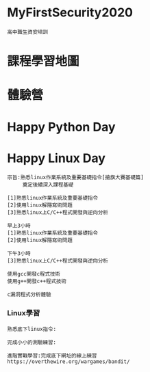 # MyFirstSecurity2020
```
高中職生資安培訓
```

# 課程學習地圖


# 體驗營

# Happy Python Day
# Happy Linux Day
```
宗旨:熟悉linux作業系統及重要基礎指令[搶旗大賽基礎篇]
     奠定後續深入課程基礎
     
[1]熟悉linux作業系統及重要基礎指令
[2]使用linux解隱寫術問題
[3]熟悉linux上C/C++程式開發與逆向分析

早上3小時
[1]熟悉linux作業系統及重要基礎指令
[2]使用linux解隱寫術問題

下午3小時
[3]熟悉linux上C/C++程式開發與逆向分析

使用gcc開發c程式技術
使用g++開發c++程式技術

c漏洞程式分析體驗

```
### Linux學習
```
熟悉底下linux指令:
```
```
完成小小的測驗練習:
```
```
進階實戰學習:完成底下網址的線上練習
https://overthewire.org/wargames/bandit/
```
